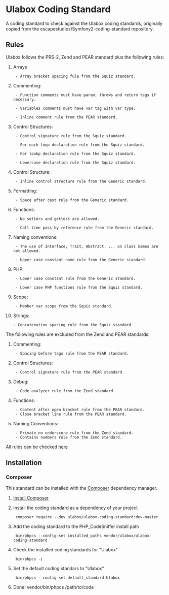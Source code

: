 # Ulabox Coding Standard

A coding standard to check against the Ulabox coding standards, originally copied from the escapestudios/Symfony2-coding-standard repository.

## Rules

Ulabox follows the PRS-2, Zend and PEAR standard plus the following rules:

1. Arrays

        - Array bracket spacing fule from the Squiz standard.

2. Commenting:

        - Function comments must have param, throws and return tags if necessary.

        - Variables comments must have var tag with var type.

        - Inline comment rule from the PEAR standard.

3. Control Structures:

        - Control signature rule from the Squiz standard.
        
        - For each loop declaration rule from the Squiz standard.
        
        - For lookp declaration rule from the Squiz standard.
        
        - Lowercase declaration rule from the Squiz standard.
        
4. Control Structure:

        - Inline control structure rule from the Generic standard.

5. Formatting:

        - Space after cast rule from the Generic standard.

6. Functions:

        - No setters and getters are allowed.
        
        - Call time pass by reference rule from the Generic standard.

7. Naming conventions:

        - The use of Interface, Trait, Abstract, ... on class names are not allowed.
        
        - Upper case constant name rule from the Generic standard.

8. PHP:

        - Lower case constant rule from the Generic standard.

        - Lower case PHP functions rule from the Squiz standard.

9. Scope:

        - Member var scope from the Squiz standard.

10. Strings:

        - Concatenation spacing rule from the Squiz standard.


The following rules are excluded from the Zend and PEAR standards:

1. Commenting:

        - Spacing before tags rule from the PEAR standard.

2. Control Structures:

        - Control signature rule from the PEAR standard.

3. Debug:

        - Code analyzer rule from the Zend standard.

4. Functions:

        - Content after open bracket rule from the PEAR standard.
        - Close bracket line rule from the PEAR standard.

5. Naming Conventions:

        - Private no underscore rule from the Zend standard.
        - Contains numbers rule from the Zend standard.


All rules can be checked [here](https://github.com/squizlabs/PHP_CodeSniffer/tree/master/CodeSniffer/Standards)

## Installation

### Composer

This standard can be installed with the [Composer](https://getcomposer.org/) dependency manager.

1. [Install Composer](https://getcomposer.org/doc/00-intro.md)

2. Install the coding standard as a dependency of your project

        composer require --dev ulabox/ulabox-coding-standard:dev-master

3. Add the coding standard to the PHP_CodeSniffer install path

        bin/phpcs --config-set installed_paths vendor/ulabox/ulabox-coding-standard

5. Check the installed coding standards for "Ulabox"

        bin/phpcs -i

5. Set the default coding standars to "Ulabox"

        bin/phpcs --config-set default_standard Ulabox

6. Done!
        vendor/bin/phpcs /path/to/code

